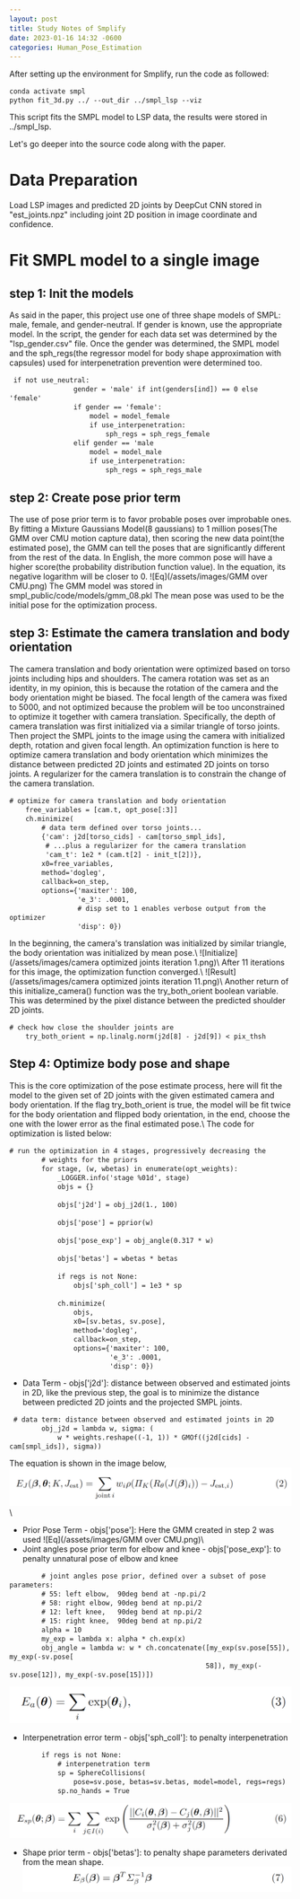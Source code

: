 ```yaml
---
layout: post
title: Study Notes of Smplify
date: 2023-01-16 14:32 -0600
categories: Human_Pose_Estimation
---
```

After setting up the environment for Smplify, run the code as followed:
```
conda activate smpl
python fit_3d.py ../ --out_dir ../smpl_lsp --viz
```

This script fits the SMPL model to LSP data, the results were stored in ../smpl_lsp.

Let's go deeper into the source code along with the paper.
# Data Preparation
Load LSP images and predicted 2D joints by DeepCut CNN stored in "est_joints.npz" including joint 2D position in image coordinate and confidence.

# Fit SMPL model to a single image
## step 1: Init the models
As said in the paper, this project use one of three shape models of SMPL: male, female, and gender-neutral. If gender is known, use the appropriate model.
In the script, the gender for each data set was determined by the "lsp_gender.csv" file. Once the gender was determined, the SMPL model and the sph_regs(the regressor model for body shape approximation with capsules) used for interpenetration prevention were determined too.
```
 if not use_neutral:
                gender = 'male' if int(genders[ind]) == 0 else 'female'
                if gender == 'female':
                    model = model_female
                    if use_interpenetration:
                        sph_regs = sph_regs_female
                elif gender == 'male
                    model = model_male
                    if use_interpenetration:
                        sph_regs = sph_regs_male
```

## step 2: Create pose prior term
The use of pose prior term is to favor probable poses over improbable ones. By fitting a Mixture Gaussians Model(8 gaussians) to 1 million poses(The GMM over CMU motion capture data), then scoring the new data point(the estimated pose), the GMM can tell the poses that are significantly different from the rest of the data. In English, the more common pose will have a higher score(the probability distribution function value). In the equation, its negative logarithm will be closer to 0.
![Eq](/assets/images/GMM over CMU.png) 
The GMM model was stored in smpl_public/code/models/gmm_08.pkl
The mean pose was used to be the initial pose for the optimization process.

## step 3: Estimate the camera translation and body orientation
The camera translation and body orientation were optimized based on torso joints including hips and shoulders.
The camera rotation was set as an identity, in my opinion, this is because the rotation of the camera and the body orientation might be biased.
The focal length of the camera was fixed to 5000, and not optimized because the problem will be too unconstrained to optimize it together with camera translation.
Specifically, the depth of camera translation was first initialized via a similar triangle of torso joints.
Then project the SMPL joints to the image using the camera with initialized depth, rotation and given focal length.
An optimization function is here to optimize camera translation and body orientation which minimizes the distance between predicted 2D joints and estimated 2D joints on torso joints.
A regularizer for the camera translation is to constrain the change of the camera translation.
```
# optimize for camera translation and body orientation
    free_variables = [cam.t, opt_pose[:3]]
    ch.minimize(
        # data term defined over torso joints...
        {'cam': j2d[torso_cids] - cam[torso_smpl_ids],
         # ...plus a regularizer for the camera translation
         'cam_t': 1e2 * (cam.t[2] - init_t[2])},
        x0=free_variables,
        method='dogleg',
        callback=on_step,
        options={'maxiter': 100,
                 'e_3': .0001,
                 # disp set to 1 enables verbose output from the optimizer
                 'disp': 0})
```
In the beginning, the camera's translation was initialized by similar triangle, the body orientation was initialized by mean pose.\\
![Initialize](/assets/images/camera optimized joints iteration 1.png)\\
After 11 iterations for this image, the optimization function converged.\\
![Result](/assets/images/camera optimized joints iteration 11.png)\\
Another return of this initialize_camera() function was the try_both_orient boolean variable. This was determined by the pixel distance between the predicted shoulder 2D joints.
```
# check how close the shoulder joints are
    try_both_orient = np.linalg.norm(j2d[8] - j2d[9]) < pix_thsh
```
## Step 4: Optimize body pose and shape
This is the core optimization of the pose estimate process, here will fit the model to the given set of 2D joints with the given estimated camera and body orientation. If the flag try_both_orient is true, the model will be fit twice for the body orientation and flipped body orientation, in the end, choose the one with the lower error as the final estimated pose.\\
The code for optimization is listed below:
```
# run the optimization in 4 stages, progressively decreasing the
        # weights for the priors
        for stage, (w, wbetas) in enumerate(opt_weights):
            _LOGGER.info('stage %01d', stage)
            objs = {}

            objs['j2d'] = obj_j2d(1., 100)

            objs['pose'] = pprior(w)

            objs['pose_exp'] = obj_angle(0.317 * w)

            objs['betas'] = wbetas * betas

            if regs is not None:
                objs['sph_coll'] = 1e3 * sp

            ch.minimize(
                objs,
                x0=[sv.betas, sv.pose],
                method='dogleg',
                callback=on_step,
                options={'maxiter': 100,
                         'e_3': .0001,
                         'disp': 0})
```
* Data Term - objs['j2d']: distance between observed and estimated joints in 2D, like the previous step, the goal is to minimize the distance between predicted 2D joints and the projected SMPL joints.
```
 # data term: distance between observed and estimated joints in 2D
        obj_j2d = lambda w, sigma: (
            w * weights.reshape((-1, 1)) * GMOf((j2d[cids] - cam[smpl_ids]), sigma))
```
The equation is shown in the image below,
![Eq](/assets/images/joint_base_data_term.png)\\
* Prior Pose Term - objs['pose']: Here the GMM created in step 2 was used
![Eq](/assets/images/GMM over CMU.png)\\
* Joint angles pose prior term for elbow and knee - objs['pose_exp']: to penalty unnatural pose of elbow and knee
```
        # joint angles pose prior, defined over a subset of pose parameters:
        # 55: left elbow,  90deg bend at -np.pi/2
        # 58: right elbow, 90deg bend at np.pi/2
        # 12: left knee,   90deg bend at np.pi/2
        # 15: right knee,  90deg bend at np.pi/2
        alpha = 10
        my_exp = lambda x: alpha * ch.exp(x)
        obj_angle = lambda w: w * ch.concatenate([my_exp(sv.pose[55]), my_exp(-sv.pose[
                                                 58]), my_exp(-sv.pose[12]), my_exp(-sv.pose[15])])
```
![Eq](/assets/images/joint_angle_prior_term.png)
* Interpenetration error term - objs['sph_coll']: to penalty interpenetration
```
        if regs is not None:
            # interpenetration term
            sp = SphereCollisions(
                pose=sv.pose, betas=sv.betas, model=model, regs=regs)
            sp.no_hands = True
```
![Eq](/assets/images/sphere_collision_term.png)
* Shape prior term - objs['betas']: to penalty shape parameters derivated from the mean shape.
![Eq](/assets/images/shape_prior_term.png)